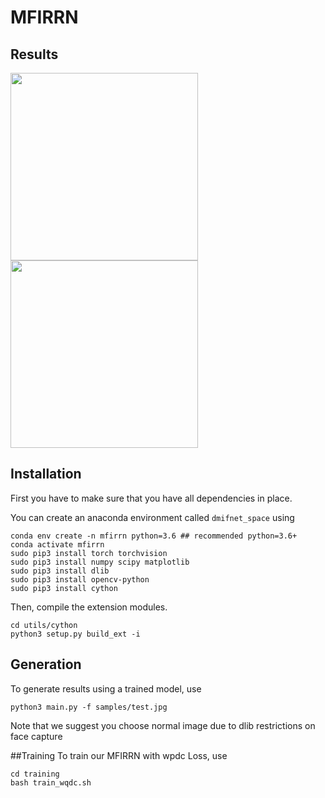 # MFIRRN
## Results
<img src="https://github.com/leilimaster/MFIRRN/blob/main/display/image02428_ll_3DDFA.jpg" width="300" height="300" alt=""/><img src="https://github.com/leilimaster/MFIRRN/blob/main/display/image04292_ll_3DDFA.jpg" width="300" height="300" alt=""/>

## Installation
First you have to make sure that you have all dependencies in place.

You can create an anaconda environment called `dmifnet_space` using
```
conda env create -n mfirrn python=3.6 ## recommended python=3.6+
conda activate mfirrn
sudo pip3 install torch torchvision 
sudo pip3 install numpy scipy matplotlib
sudo pip3 install dlib
sudo pip3 install opencv-python
sudo pip3 install cython
```

Then, compile the extension modules.
```
cd utils/cython
python3 setup.py build_ext -i
```

## Generation
To generate results using a trained model, use
```
python3 main.py -f samples/test.jpg 
```
Note that we suggest you choose normal image due to dlib restrictions on face capture

##Training
To train our MFIRRN with wpdc Loss, use
```
cd training
bash train_wqdc.sh
```

